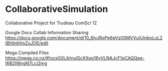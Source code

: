 # CollaborativeSimulation
Collaborative Project for Trudeau ComSci 12

Google Docs Collab Information Sharing
https://docs.google.com/document/d/10_6IvJRoPe6pVz0SMVVuIUinboLuL2tBHIntHmZuJOE/edit

Mega Compiled Files
https://mega.co.nz/#!ocsG0Lib!nulScXXqg18yVLNAJcF1qCAQQee-WB2lWngN7LrJ2mg
